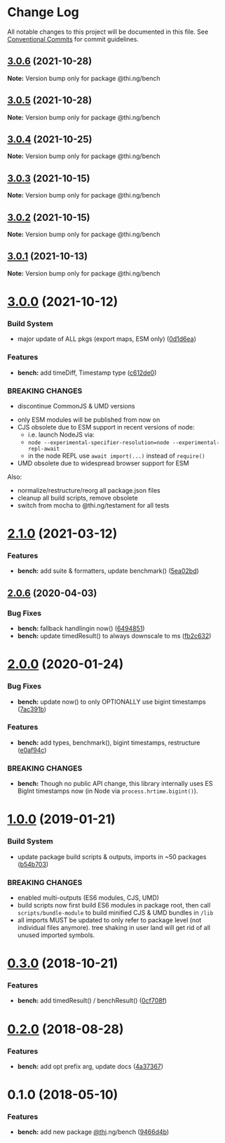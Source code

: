 # Change Log

All notable changes to this project will be documented in this file.
See [Conventional Commits](https://conventionalcommits.org) for commit guidelines.

## [3.0.6](https://github.com/thi-ng/umbrella/compare/@thi.ng/bench@3.0.5...@thi.ng/bench@3.0.6) (2021-10-28)

**Note:** Version bump only for package @thi.ng/bench





## [3.0.5](https://github.com/thi-ng/umbrella/compare/@thi.ng/bench@3.0.4...@thi.ng/bench@3.0.5) (2021-10-28)

**Note:** Version bump only for package @thi.ng/bench





## [3.0.4](https://github.com/thi-ng/umbrella/compare/@thi.ng/bench@3.0.3...@thi.ng/bench@3.0.4) (2021-10-25)

**Note:** Version bump only for package @thi.ng/bench





## [3.0.3](https://github.com/thi-ng/umbrella/compare/@thi.ng/bench@3.0.2...@thi.ng/bench@3.0.3) (2021-10-15)

**Note:** Version bump only for package @thi.ng/bench





## [3.0.2](https://github.com/thi-ng/umbrella/compare/@thi.ng/bench@3.0.1...@thi.ng/bench@3.0.2) (2021-10-15)

**Note:** Version bump only for package @thi.ng/bench





## [3.0.1](https://github.com/thi-ng/umbrella/compare/@thi.ng/bench@3.0.0...@thi.ng/bench@3.0.1) (2021-10-13)

**Note:** Version bump only for package @thi.ng/bench





# [3.0.0](https://github.com/thi-ng/umbrella/compare/@thi.ng/bench@2.1.6...@thi.ng/bench@3.0.0) (2021-10-12)


### Build System

* major update of ALL pkgs (export maps, ESM only) ([0d1d6ea](https://github.com/thi-ng/umbrella/commit/0d1d6ea9fab2a645d6c5f2bf2591459b939c09b6))


### Features

* **bench:** add timeDiff, Timestamp type ([c612de0](https://github.com/thi-ng/umbrella/commit/c612de0574d59d9e0951443ae98b8bd14c3a0a09))


### BREAKING CHANGES

* discontinue CommonJS & UMD versions

- only ESM modules will be published from now on
- CJS obsolete due to ESM support in recent versions of node:
  - i.e. launch NodeJS via:
  - `node --experimental-specifier-resolution=node --experimental-repl-await`
  - in the node REPL use `await import(...)` instead of `require()`
- UMD obsolete due to widespread browser support for ESM

Also:
- normalize/restructure/reorg all package.json files
- cleanup all build scripts, remove obsolete
- switch from mocha to @thi.ng/testament for all tests






#  [2.1.0](https://github.com/thi-ng/umbrella/compare/@thi.ng/bench@2.0.31...@thi.ng/bench@2.1.0) (2021-03-12) 

###  Features 

- **bench:** add suite & formatters, update benchmark() ([5ea02bd](https://github.com/thi-ng/umbrella/commit/5ea02bd0cfe71ff388d24906b7ce2a7ce4e72ce8)) 

##  [2.0.6](https://github.com/thi-ng/umbrella/compare/@thi.ng/bench@2.0.5...@thi.ng/bench@2.0.6) (2020-04-03) 

###  Bug Fixes 

- **bench:** fallback handlingin now() ([6494851](https://github.com/thi-ng/umbrella/commit/64948518a6412cabf53664ac9f89bac2b7ef6892)) 
- **bench:** update timedResult() to always downscale to ms ([fb2c632](https://github.com/thi-ng/umbrella/commit/fb2c6327358ccaf93314d2cdbfd3f8ff04becbd1)) 

#  [2.0.0](https://github.com/thi-ng/umbrella/compare/@thi.ng/bench@1.0.11...@thi.ng/bench@2.0.0) (2020-01-24) 

###  Bug Fixes 

- **bench:** update now() to only OPTIONALLY use bigint timestamps ([7ac391b](https://github.com/thi-ng/umbrella/commit/7ac391b58b7e8b3b6fdc458d1edda6ca441d379b)) 

###  Features 

- **bench:** add types, benchmark(), bigint timestamps, restructure ([e0af94c](https://github.com/thi-ng/umbrella/commit/e0af94cfbedea46a4131ec8243f2553e49a5e644)) 

###  BREAKING CHANGES 

- **bench:** Though no public API change, this library internally uses ES BigInt timestamps now (in Node via `process.hrtime.bigint()`). 

#  [1.0.0](https://github.com/thi-ng/umbrella/compare/@thi.ng/bench@0.3.1...@thi.ng/bench@1.0.0) (2019-01-21) 

###  Build System 

- update package build scripts & outputs, imports in ~50 packages ([b54b703](https://github.com/thi-ng/umbrella/commit/b54b703)) 

###  BREAKING CHANGES 

- enabled multi-outputs (ES6 modules, CJS, UMD) 
- build scripts now first build ES6 modules in package root, then call   `scripts/bundle-module` to build minified CJS & UMD bundles in `/lib` 
- all imports MUST be updated to only refer to package level   (not individual files anymore). tree shaking in user land will get rid of   all unused imported symbols. 

#  [0.3.0](https://github.com/thi-ng/umbrella/compare/@thi.ng/bench@0.2.4...@thi.ng/bench@0.3.0) (2018-10-21) 

###  Features 

- **bench:** add timedResult() / benchResult() ([0cf708f](https://github.com/thi-ng/umbrella/commit/0cf708f)) 

#  [0.2.0](https://github.com/thi-ng/umbrella/compare/@thi.ng/bench@0.1.5...@thi.ng/bench@0.2.0) (2018-08-28) 

###  Features 

- **bench:** add opt prefix arg, update docs ([4a37367](https://github.com/thi-ng/umbrella/commit/4a37367)) 

#  0.1.0 (2018-05-10) 

###  Features 

- **bench:** add new package [@thi](https://github.com/thi).ng/bench ([9466d4b](https://github.com/thi-ng/umbrella/commit/9466d4b))
